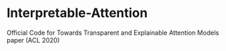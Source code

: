 # Interpretable-Attention
Official Code for Towards Transparent and Explainable Attention Models paper (ACL 2020)
